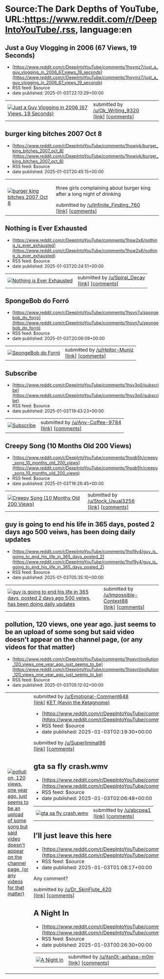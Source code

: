 # Source:The Dark Depths of YouTube, URL:https://www.reddit.com/r/DeepIntoYouTube/.rss, language:en

## Just a Guy Vlogging in 2006 (67 Views, 19 Seconds)
 - [https://www.reddit.com/r/DeepIntoYouTube/comments/1hsymz7/just_a_guy_vlogging_in_2006_67_views_19_seconds](https://www.reddit.com/r/DeepIntoYouTube/comments/1hsymz7/just_a_guy_vlogging_in_2006_67_views_19_seconds)
 - RSS feed: $source
 - date published: 2025-01-03T22:13:29+00:00

<table> <tr><td> <a href="https://www.reddit.com/r/DeepIntoYouTube/comments/1hsymz7/just_a_guy_vlogging_in_2006_67_views_19_seconds/"> <img src="https://external-preview.redd.it/Ygb5T9ZKFK5DcOccskHHYBPA49-S5CUKBIwolZ3cfhA.jpg?width=320&amp;crop=smart&amp;auto=webp&amp;s=21a29623eac598caede0035f6f40950792fa1640" alt="Just a Guy Vlogging in 2006 (67 Views, 19 Seconds)" title="Just a Guy Vlogging in 2006 (67 Views, 19 Seconds)" /> </a> </td><td> &#32; submitted by &#32; <a href="https://www.reddit.com/user/Ok_Writing_9320"> /u/Ok_Writing_9320 </a> <br/> <span><a href="https://www.youtube.com/watch?v=ttn2gKBym9c">[link]</a></span> &#32; <span><a href="https://www.reddit.com/r/DeepIntoYouTube/comments/1hsymz7/just_a_guy_vlogging_in_2006_67_views_19_seconds/">[comments]</a></span> </td></tr></table>

## burger king bitches 2007 Oct 8
 - [https://www.reddit.com/r/DeepIntoYouTube/comments/1hswjvk/burger_king_bitches_2007_oct_8](https://www.reddit.com/r/DeepIntoYouTube/comments/1hswjvk/burger_king_bitches_2007_oct_8)
 - RSS feed: $source
 - date published: 2025-01-03T20:45:15+00:00

<table> <tr><td> <a href="https://www.reddit.com/r/DeepIntoYouTube/comments/1hswjvk/burger_king_bitches_2007_oct_8/"> <img src="https://external-preview.redd.it/c6qs0sQ2EKkxFSIMMM5GwaEVTM3DQ3f6zeMDfqtN-hY.jpg?width=320&amp;crop=smart&amp;auto=webp&amp;s=adf2c2625cb66cc4b3a858cc159d98ca36f5426d" alt="burger king bitches 2007 Oct 8" title="burger king bitches 2007 Oct 8" /> </a> </td><td> <!-- SC_OFF --><div class="md"><p>three girls complaining about burger king after a long night of drinking</p> </div><!-- SC_ON --> &#32; submitted by &#32; <a href="https://www.reddit.com/user/Infinite_Finding_760"> /u/Infinite_Finding_760 </a> <br/> <span><a href="https://youtu.be/YOYe69oH-Yw?si=vWoJS51llKdj-HvS">[link]</a></span> &#32; <span><a href="https://www.reddit.com/r/DeepIntoYouTube/comments/1hswjvk/burger_king_bitches_2007_oct_8/">[comments]</a></span> </td></tr></table>

## Nothing is Ever Exhausted
 - [https://www.reddit.com/r/DeepIntoYouTube/comments/1hsw2x6/nothing_is_ever_exhausted](https://www.reddit.com/r/DeepIntoYouTube/comments/1hsw2x6/nothing_is_ever_exhausted)
 - RSS feed: $source
 - date published: 2025-01-03T20:24:51+00:00

<table> <tr><td> <a href="https://www.reddit.com/r/DeepIntoYouTube/comments/1hsw2x6/nothing_is_ever_exhausted/"> <img src="https://external-preview.redd.it/geBdkkAtqQFozebP3IsXgqb4foG5tnxZZnKq6jLwQXU.jpg?width=320&amp;crop=smart&amp;auto=webp&amp;s=42f4d3d256530fbc9bfae19d228daa86e9959600" alt="Nothing is Ever Exhausted" title="Nothing is Ever Exhausted" /> </a> </td><td> &#32; submitted by &#32; <a href="https://www.reddit.com/user/Spiral_Decay"> /u/Spiral_Decay </a> <br/> <span><a href="https://www.youtube.com/watch?v=M-BaXZq1IX8">[link]</a></span> &#32; <span><a href="https://www.reddit.com/r/DeepIntoYouTube/comments/1hsw2x6/nothing_is_ever_exhausted/">[comments]</a></span> </td></tr></table>

## SpongeBob do Forró
 - [https://www.reddit.com/r/DeepIntoYouTube/comments/1hsvn7u/spongebob_do_forró](https://www.reddit.com/r/DeepIntoYouTube/comments/1hsvn7u/spongebob_do_forró)
 - RSS feed: $source
 - date published: 2025-01-03T20:06:09+00:00

<table> <tr><td> <a href="https://www.reddit.com/r/DeepIntoYouTube/comments/1hsvn7u/spongebob_do_forró/"> <img src="https://external-preview.redd.it/A7r9eR04eSZNvvonWKVUeZEn3psqnrbexwMa7wC1DIU.jpg?width=320&amp;crop=smart&amp;auto=webp&amp;s=2c56cc90e3f51848409289f6b8518cfbdd2169e4" alt="SpongeBob do Forró" title="SpongeBob do Forró" /> </a> </td><td> &#32; submitted by &#32; <a href="https://www.reddit.com/user/Heitor-Muniz"> /u/Heitor-Muniz </a> <br/> <span><a href="https://youtu.be/6okaZpd6EWg?si=h3d0sthjSLppCIrd">[link]</a></span> &#32; <span><a href="https://www.reddit.com/r/DeepIntoYouTube/comments/1hsvn7u/spongebob_do_forró/">[comments]</a></span> </td></tr></table>

## Subscribe
 - [https://www.reddit.com/r/DeepIntoYouTube/comments/1hsv3o0/subscribe](https://www.reddit.com/r/DeepIntoYouTube/comments/1hsv3o0/subscribe)
 - RSS feed: $source
 - date published: 2025-01-03T19:43:23+00:00

<table> <tr><td> <a href="https://www.reddit.com/r/DeepIntoYouTube/comments/1hsv3o0/subscribe/"> <img src="https://external-preview.redd.it/GssCAia9J58OjfB_IsZjGx2FoUdIOwKi61ORPTg9szA.jpg?width=640&amp;crop=smart&amp;auto=webp&amp;s=b6ac7ef49b6b332fce8734254d7ea471f00c915c" alt="Subscribe " title="Subscribe " /> </a> </td><td> &#32; submitted by &#32; <a href="https://www.reddit.com/user/Any-Coffee-9784"> /u/Any-Coffee-9784 </a> <br/> <span><a href="https://youtube.com/@cutescatkitten?si=_ocE7ACx0lR_qd-W">[link]</a></span> &#32; <span><a href="https://www.reddit.com/r/DeepIntoYouTube/comments/1hsv3o0/subscribe/">[comments]</a></span> </td></tr></table>

## Creepy Song (10 Months Old 200 Views)
 - [https://www.reddit.com/r/DeepIntoYouTube/comments/1hsqb5h/creepy_song_10_months_old_200_views](https://www.reddit.com/r/DeepIntoYouTube/comments/1hsqb5h/creepy_song_10_months_old_200_views)
 - RSS feed: $source
 - date published: 2025-01-03T16:26:45+00:00

<table> <tr><td> <a href="https://www.reddit.com/r/DeepIntoYouTube/comments/1hsqb5h/creepy_song_10_months_old_200_views/"> <img src="https://external-preview.redd.it/4V-H6i0xD7YDnics0SNBUNspwRniczLZCRgKdLaY-r0.jpg?width=320&amp;crop=smart&amp;auto=webp&amp;s=57133df7dc0b2dbe150e0612d8f156ee0cbdc813" alt="Creepy Song (10 Months Old 200 Views)" title="Creepy Song (10 Months Old 200 Views)" /> </a> </td><td> &#32; submitted by &#32; <a href="https://www.reddit.com/user/Stock_Usual3256"> /u/Stock_Usual3256 </a> <br/> <span><a href="https://youtu.be/YVOuAnBQdSE?si=JR-Av6aVMLcX8o6h">[link]</a></span> &#32; <span><a href="https://www.reddit.com/r/DeepIntoYouTube/comments/1hsqb5h/creepy_song_10_months_old_200_views/">[comments]</a></span> </td></tr></table>

## guy is going to end his life in 365 days, posted 2 days ago 500 veiws, has been doing daily updates
 - [https://www.reddit.com/r/DeepIntoYouTube/comments/1hsf9v4/guy_is_going_to_end_his_life_in_365_days_posted_2](https://www.reddit.com/r/DeepIntoYouTube/comments/1hsf9v4/guy_is_going_to_end_his_life_in_365_days_posted_2)
 - RSS feed: $source
 - date published: 2025-01-03T05:35:10+00:00

<table> <tr><td> <a href="https://www.reddit.com/r/DeepIntoYouTube/comments/1hsf9v4/guy_is_going_to_end_his_life_in_365_days_posted_2/"> <img src="https://external-preview.redd.it/_bcp-1XFcdwssF8dCIuoO-fblGtq4-FvAy6EyDUjWJA.jpg?width=320&amp;crop=smart&amp;auto=webp&amp;s=cc45006b4b8a6fcb56083d45af30cdd8dc9ac062" alt="guy is going to end his life in 365 days, posted 2 days ago 500 veiws, has been doing daily updates" title="guy is going to end his life in 365 days, posted 2 days ago 500 veiws, has been doing daily updates" /> </a> </td><td> &#32; submitted by &#32; <a href="https://www.reddit.com/user/Impossible-Context88"> /u/Impossible-Context88 </a> <br/> <span><a href="https://youtube.com/watch?v=7sygHey7pok&amp;si=w3LrkCEQiDeU_qX_">[link]</a></span> &#32; <span><a href="https://www.reddit.com/r/DeepIntoYouTube/comments/1hsf9v4/guy_is_going_to_end_his_life_in_365_days_posted_2/">[comments]</a></span> </td></tr></table>

## pollution, 120 views, one year ago. just seems to be an upload of some song but said video doesn't appear on the channel page, (or any videos for that matter)
 - [https://www.reddit.com/r/DeepIntoYouTube/comments/1hsevrl/pollution_120_views_one_year_ago_just_seems_to_be](https://www.reddit.com/r/DeepIntoYouTube/comments/1hsevrl/pollution_120_views_one_year_ago_just_seems_to_be)
 - RSS feed: $source
 - date published: 2025-01-03T05:12:02+00:00

<table> <tr><td> <a href="https://www.reddit.com/r/DeepIntoYouTube/comments/1hsevrl/pollution_120_views_one_year_ago_just_seems_to_be/"> <img src="https://external-preview.redd.it/8JEuHS5lc5JhJKY0c6pfyBdiKOeZd6XmiaxgFa_7cH4.jpg?width=320&amp;crop=smart&amp;auto=webp&amp;s=b4cc7c1658ee64c53038fada97b35464be5e2b7c" alt="pollution, 120 views, one year ago. just seems to be an upload of some song but said video doesn't appear on the channel page, (or any videos for that matter)" title="pollution, 120 views, one year ago. just seems to be an upload of some song but said video doesn't appear on the channel page, (or any videos for that matter)" /> </a> </td><td> &#32; submitted by &#32; <a href="https://www.reddit.com/user/Emotional-Comment648"> /u/Emotional-Comment648 </a> <br/> <span><a href="https://www.youtube.com/watch?v=DTa1bk5Q7a8&amp;t=89s">[link]</a></span> &#32; <span><a href="https://www.reddit.com/r/DeepIntoYouTube/comments/1hsevrl/pollution_120_views_one_year_ago_just_seems_to

## KET (Kevin the Ketagnome)
 - [https://www.reddit.com/r/DeepIntoYouTube/comments/1hsblqi/ket_kevin_the_ketagnome](https://www.reddit.com/r/DeepIntoYouTube/comments/1hsblqi/ket_kevin_the_ketagnome)
 - RSS feed: $source
 - date published: 2025-01-03T02:19:30+00:00

&#32; submitted by &#32; <a href="https://www.reddit.com/user/Superliminal96"> /u/Superliminal96 </a> <br/> <span><a href="https://www.youtube.com/watch?v=zVhDLbDYSxQ">[link]</a></span> &#32; <span><a href="https://www.reddit.com/r/DeepIntoYouTube/comments/1hsblqi/ket_kevin_the_ketagnome/">[comments]</a></span>

## gta sa fly crash.wmv
 - [https://www.reddit.com/r/DeepIntoYouTube/comments/1hsbcit/gta_sa_fly_crashwmv](https://www.reddit.com/r/DeepIntoYouTube/comments/1hsbcit/gta_sa_fly_crashwmv)
 - RSS feed: $source
 - date published: 2025-01-03T02:06:48+00:00

<table> <tr><td> <a href="https://www.reddit.com/r/DeepIntoYouTube/comments/1hsbcit/gta_sa_fly_crashwmv/"> <img src="https://external-preview.redd.it/VXJnQ1Jqi5qDvc9A-fBc-uL9ESFnXUQdSSHKp7jKLkk.jpg?width=320&amp;crop=smart&amp;auto=webp&amp;s=cd7efe9b532f4ce2bdf7cf82c71af1352019ff17" alt="gta sa fly crash.wmv" title="gta sa fly crash.wmv" /> </a> </td><td> &#32; submitted by &#32; <a href="https://www.reddit.com/user/abcpea1"> /u/abcpea1 </a> <br/> <span><a href="https://www.youtube.com/watch?v=bnjsO31Fyjk">[link]</a></span> &#32; <span><a href="https://www.reddit.com/r/DeepIntoYouTube/comments/1hsbcit/gta_sa_fly_crashwmv/">[comments]</a></span> </td></tr></table>

## I’ll just leave this here
 - [https://www.reddit.com/r/DeepIntoYouTube/comments/1hsa3i7/ill_just_leave_this_here](https://www.reddit.com/r/DeepIntoYouTube/comments/1hsa3i7/ill_just_leave_this_here)
 - RSS feed: $source
 - date published: 2025-01-03T01:08:17+00:00

<!-- SC_OFF --><div class="md"><p>Any comment?</p> </div><!-- SC_ON --> &#32; submitted by &#32; <a href="https://www.reddit.com/user/Dr_SkinFlute_420"> /u/Dr_SkinFlute_420 </a> <br/> <span><a href="https://youtube.com/shorts/Rg7Bd1NLOsg?si=hpzWV51IAaxu-UX">[link]</a></span> &#32; <span><a href="https://www.reddit.com/r/DeepIntoYouTube/comments/1hsa3i7/ill_just_leave_this_here/">[comments]</a></span>

## A Night In
 - [https://www.reddit.com/r/DeepIntoYouTube/comments/1hs95xl/a_night_in](https://www.reddit.com/r/DeepIntoYouTube/comments/1hs95xl/a_night_in)
 - RSS feed: $source
 - date published: 2025-01-03T00:26:30+00:00

<table> <tr><td> <a href="https://www.reddit.com/r/DeepIntoYouTube/comments/1hs95xl/a_night_in/"> <img src="https://external-preview.redd.it/ZhrxJFzJrtUc2ToMJvsIa7b8wWL8WxFtGwgT0zGVblA.jpg?width=320&amp;crop=smart&amp;auto=webp&amp;s=7be6082e7f5cb3e415400c2a300fa3c7502b748e" alt="A Night In" title="A Night In" /> </a> </td><td> &#32; submitted by &#32; <a href="https://www.reddit.com/user/itsn0t-aphase-m0m"> /u/itsn0t-aphase-m0m </a> <br/> <span><a href="https://youtu.be/Q9R6xvpgXfI?si=C6O6mpGxnlkeL5Mg">[link]</a></span> &#32; <span><a href="https://www.reddit.com/r/DeepIntoYouTube/comments/1hs95xl/a_night_in/">[comments]</a></span> </td></tr></table>

